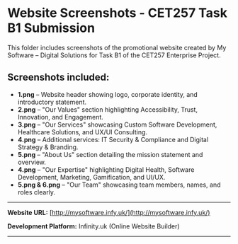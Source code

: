 # Website Screenshots - CET257 Task B1 Submission

This folder includes screenshots of the promotional website created by My Software – Digital Solutions for Task B1 of the CET257 Enterprise Project.

## Screenshots included:

- **1.png** – Website header showing logo, corporate identity, and introductory statement.
- **2.png** – "Our Values" section highlighting Accessibility, Trust, Innovation, and Engagement.
- **3.png** – "Our Services" showcasing Custom Software Development, Healthcare Solutions, and UX/UI Consulting.
- **4.png** – Additional services: IT Security & Compliance and Digital Strategy & Branding.
- **5.png** – "About Us" section detailing the mission statement and overview.
- **4.png** – "Our Expertise" highlighting Digital Health, Software Development, Marketing, Gamification, and UI/UX.
- **5.png & 6.png** – "Our Team" showcasing team members, names, and roles clearly.

---

**Website URL:** [http://mysoftware.infy.uk/](http://mysoftware.infy.uk/)  

**Development Platform:** Infinity.uk (Online Website Builder)

---

